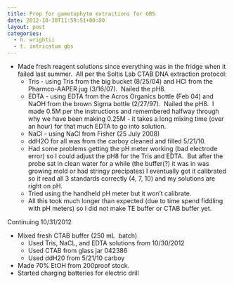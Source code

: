 ```yaml
---
title: Prep for gametophyte extractions for GBS
date: 2012-10-30T11:59:51+00:00
layout: post
categories:
  - h. wrightii
  - t. intricatum gbs
---
```

  * Made fresh reagent solutions since everything was in the fridge when it failed last summer.  All per the Soltis Lab CTAB DNA extraction protocol:
      * Tris - using Tris from the big bucket (8/25/04) and HCl from the Pharmco-AAPER jug (3/16/07).  Nailed the pH8.
      * EDTA - using EDTA from the Acros Organics bottle (Feb 04) and NaOH from the brown Sigma bottle (2/27/97).  Nailed the pH8.  I made 0.5M per the instructions and remembered halfway through why we have been making 0.25M - it takes a long mixing time (over an hour) for that much EDTA to go into solution.
      * NaCl - using NaCl from Fisher (25 July 2008)
      * ddH2O for all was from the carboy cleaned and filled 5/21/10.
      * Had some problems getting the pH meter working (bad electrode error) so I could adjust the pH8 for the Tris and EDTA.  But after the probe sat in clean water for a while (the buffer(?) it was in was growing mold or had stringy precipates) I eventually got it calibrated so it read all 3 standards correctly (4, 7, 10) and my solutions are right on pH.
      * Tried using the handheld pH meter but it won’t calibrate.
      * All this took much longer than expected (due to time spend fiddling with pH meters) so I did not make TE buffer or CTAB buffer yet.

Continuing 10/31/2012

  * Mixed fresh CTAB buffer (250 mL  batch)
      * Used Tris, NaCL, and EDTA solutions from 10/30/2012
      * Used CTAB from glass jar 042386
      * Used ddH20 from 5/21/10 carboy
  * Made 70% EtOH from 200proof stock.
  * Started charging batteries for electric drill
